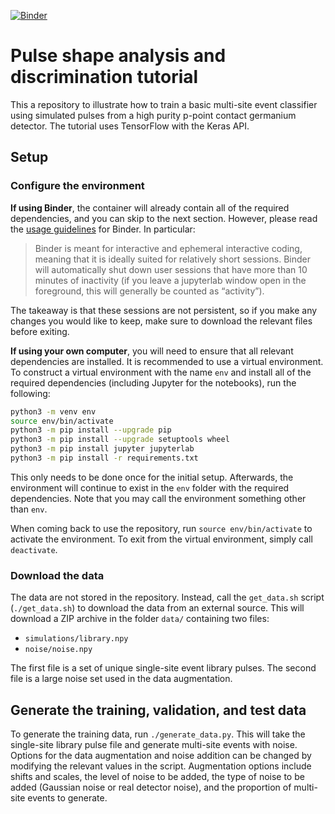 [![Binder](https://mybinder.org/badge_logo.svg)](https://mybinder.org/v2/gh/GePPCLab/NN-PSA-tutorial/HEAD)

# Pulse shape analysis and discrimination tutorial

This a repository to illustrate how to train a basic multi-site event classifier
using simulated pulses from a high purity p-point contact germanium detector.
The tutorial uses TensorFlow with the Keras API.

## Setup

### Configure the environment

**If using Binder**, the container will already contain all
of the required dependencies, and you can skip to the next section.
However, please read the
[usage guidelines](https://mybinder.readthedocs.io/en/latest/about/user-guidelines.html)
for Binder. In particular:

> Binder is meant for interactive and ephemeral interactive coding,
> meaning that it is ideally suited for relatively short sessions.
> Binder will automatically shut down user sessions that have more than
> 10 minutes of inactivity (if you leave a jupyterlab window open in the foreground,
> this will generally be counted as “activity”).

The takeaway is that these sessions are not persistent,
so if you make any changes you would like to keep,
make sure to download the relevant files before exiting.

**If using your own computer**, you will need to ensure that all
relevant dependencies are installed.
It is recommended to use a virtual environment.
To construct a virtual environment with the name `env`
and install all of the required dependencies
(including Jupyter for the notebooks), run the following:

```sh
python3 -m venv env
source env/bin/activate
python3 -m pip install --upgrade pip
python3 -m pip install --upgrade setuptools wheel
python3 -m pip install jupyter jupyterlab
python3 -m pip install -r requirements.txt
```

This only needs to be done once for the initial setup.
Afterwards, the environment will continue to exist in the
`env` folder with the required dependencies.
Note that you may call the environment something other than `env`.

When coming back to use the repository,
run `source env/bin/activate` to activate the environment.
To exit from the virtual environment, simply call `deactivate`.

### Download the data

The data are not stored in the repository.
Instead, call the `get_data.sh` script (`./get_data.sh`)
to download the data from an external source.
This will download a ZIP archive in the folder `data/`
containing two files:

- `simulations/library.npy`
- `noise/noise.npy`

The first file is a set of unique single-site event library pulses.
The second file is a large noise set used in the data augmentation.

## Generate the training, validation, and test data

To generate the training data, run `./generate_data.py`.
This will take the single-site library pulse file and generate
multi-site events with noise. Options for the data augmentation and noise
addition can be changed by modifying the relevant values in the script.
Augmentation options include shifts and scales,
the level of noise to be added,
the type of noise to be added (Gaussian noise or real detector noise),
and the proportion of multi-site events to generate.
